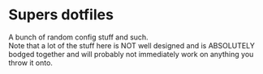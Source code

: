 # Supers dotfiles
A bunch of random config stuff and such.<br>
Note that a lot of the stuff here is NOT well designed and is ABSOLUTELY bodged together and will probably not immediately work on anything you throw it onto.